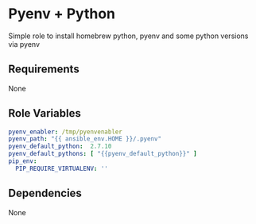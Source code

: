 Pyenv + Python
==============

Simple role to install homebrew python, pyenv and some python versions via pyenv

Requirements
------------

None

Role Variables
--------------

```yml
pyenv_enabler: /tmp/pyenvenabler
pyenv_path: "{{ ansible_env.HOME }}/.pyenv"
pyenv_default_python:  2.7.10
pyenv_default_pythons: [ "{{pyenv_default_python}}" ]
pip_env:
  PIP_REQUIRE_VIRTUALENV: ''
```

Dependencies
------------

None
